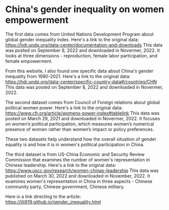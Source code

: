 # China's gender inequality on women empowerment
 
The first data comes from United Nations Development Program about global gender inequality index. Here's a link to the original data: https://hdr.undp.org/data-center/documentation-and-downloads
This data was posted on September 8, 2022 and downloaded in Novermer, 2022. It looks at three dimensions - reproduction, female labor participation, and female empowerment.

From this website, I also found one specific data about China's gender inequality from 1990-2021. Here's a link to the original data: https://hdr.undp.org/data-center/specific-country-data#/countries/CHN
This data was posted on September 8, 2022 and downloaded in Novermer, 2022. 

The second dataset comes from Council of Foreign relations about global political women power. Here's a link to the original data: https://www.cfr.org/article/womens-power-index#tablelink
This data was posted on March 29, 2021 and downloaded in Novermer, 2022. It focuses on women’s political participation, which measures women’s numerical presence of women rather than women’s impact or policy preferences.

These two datasets help understand how the overall situation of gender equality is and how it is in women's political participation in China.

The third dataset is from US-China Economic and Security Review Commission that examines the number of women's representation in Chinese leadership. Here's a link to the original data: https://www.uscc.gov/research/women-chinas-leadership
This data was published on March 30, 2022 and downloaded in November, 2022. It examines women's representation in China in three aspects - Chinese community party, Chinese government, Chinese military.

Here is a link directing to the article: https://lili919.github.io/gender_inequality.html
